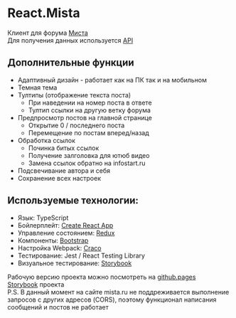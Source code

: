 # React.Mista

Клиент для форума [Миста](https://forum.mista.ru)<br>
Для получения данных используется [API](https://wiki.mista.ru/doku.php?id=life:forum:ajax-api)<br>

## Дополнительные функции
* Адаптивный дизайн - работает как на ПК так и на мобильном
* Темная тема
* Тултипы (отображение текста поста)
  * При наведении на номер поста в ответе
  * Тултип ссылки на другую ветку форума
* Предпросмотр постов на главной странице
  * Открытие 0 / последнего поста
  * Перемещение по постам вперед/назад
* Обработка ссылок
  * Починка битых ссылок
  * Получение залголовка для ютюб видео
  * Замена ссылок обратно на infostart.ru
* Подсвечивание автора и себя
* Сохранение всех настроек

## Используемые технологии:
* Язык: TypeScript
* Бойлерплейт:  [Create React App](https://github.com/facebookincubator/create-react-app)
* Управление состоянием: [Redux](https://redux.js.org/)
* Компоненты: [Bootstrap](https://react-bootstrap.github.io/)
* Настройка Webpack: [Craco](https://craco.js.org/)
* Тестирование: Jest / React Testing Library
* Визуальное тестирование: [Storybook](https://storybook.js.org/)

Рабочую версию проекта можно посмотреть на [github.pages](https://a-sitnikov.github.io/react.mista/)<br>
[Storybook](https://64ca3f44dd931147ddba3ee9-ghjjzmgfpn.chromatic.com/) проекта<br>
P.S. В данный момент на сайте mista.ru не поддреживается выполнение запросов с других адресов (CORS), 
поэтому функционал написания сообщений и постов не работает